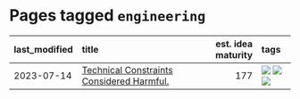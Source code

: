 # Pages tagged `engineering`

|last_modified|title|est. idea maturity|tags
|:---|:---|---:|:---|
|2023-07-14|[Technical Constraints Considered Harmful.](../constraints_considered_hazardous.md)|177|[![](https://img.shields.io/badge/tag-best_practices-cdef47)](../tags/best_practices.md) [![](https://img.shields.io/badge/tag-engineering-99b5f2)](../tags/engineering.md) [![](https://img.shields.io/badge/tag-publication-48fb29)](../tags/publication.md)|